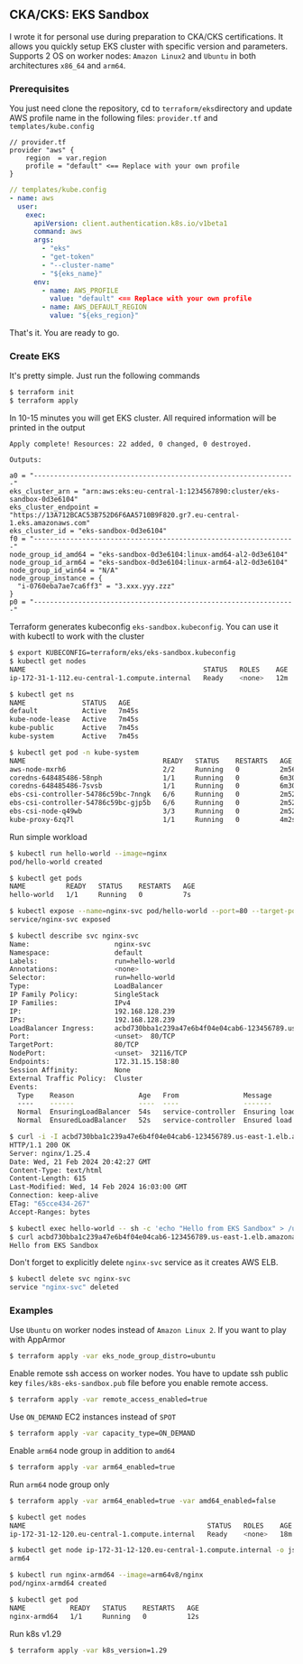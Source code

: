 ## CKA/CKS: EKS Sandbox

I wrote it for personal use during preparation to CKA/CKS certifications. It allows you quickly setup EKS cluster with specific version and parameters. Supports 2 OS on worker nodes: `Amazon Linux2` and `Ubuntu` in both architectures `x86_64` and `arm64`.

### Prerequisites
You just need clone the repository, cd to `terraform/eks`directory and update AWS profile name in the following files: `provider.tf` and `templates/kube.config`
```
// provider.tf
provider "aws" {
    region  = var.region
    profile = "default" <== Replace with your own profile
}
```
```yaml
// templates/kube.config
- name: aws
  user:
    exec:
      apiVersion: client.authentication.k8s.io/v1beta1
      command: aws
      args:
        - "eks"
        - "get-token"
        - "--cluster-name"
        - "${eks_name}"
      env:
        - name: AWS_PROFILE
          value: "default" <== Replace with your own profile
        - name: AWS_DEFAULT_REGION
          value: "${eks_region}"
```
That's it. You are ready to go.

### Create EKS
It's pretty simple. Just run the following commands
```bash
$ terraform init
$ terraform apply
```
In 10-15 minutes you will get EKS cluster. All required information will be printed in the output
```
Apply complete! Resources: 22 added, 0 changed, 0 destroyed.

Outputs:

a0 = "-----------------------------------------------------------------"
eks_cluster_arn = "arn:aws:eks:eu-central-1:1234567890:cluster/eks-sandbox-0d3e6104"
eks_cluster_endpoint = "https://13A712BCAC53B752D6F6AA5710B9F820.gr7.eu-central-1.eks.amazonaws.com"
eks_cluster_id = "eks-sandbox-0d3e6104"
f0 = "-----------------------------------------------------------------"
node_group_id_amd64 = "eks-sandbox-0d3e6104:linux-amd64-al2-0d3e6104"
node_group_id_arm64 = "eks-sandbox-0d3e6104:linux-arm64-al2-0d3e6104"
node_group_id_win64 = "N/A"
node_group_instance = {
  "i-0760eba7ae7ca6ff3" = "3.xxx.yyy.zzz"
}
p0 = "-----------------------------------------------------------------"
```
Terraform generates kubeconfig `eks-sandbox.kubeconfig`. You can use it with kubectl to work with the cluster
```bash
$ export KUBECONFIG=terraform/eks/eks-sandbox.kubeconfig
$ kubectl get nodes
NAME                                            STATUS   ROLES    AGE   VERSION
ip-172-31-1-112.eu-central-1.compute.internal   Ready    <none>   12m   v1.28.5-eks-5e0fdde

$ kubectl get ns
NAME              STATUS   AGE
default           Active   7m45s
kube-node-lease   Active   7m45s
kube-public       Active   7m45s
kube-system       Active   7m45s

$ kubectl get pod -n kube-system
NAME                                  READY   STATUS    RESTARTS   AGE
aws-node-mxrh6                        2/2     Running   0          2m56s
coredns-648485486-58nph               1/1     Running   0          6m30s
coredns-648485486-7svsb               1/1     Running   0          6m30s
ebs-csi-controller-54786c59bc-7nngk   6/6     Running   0          2m52s
ebs-csi-controller-54786c59bc-gjp5b   6/6     Running   0          2m52s
ebs-csi-node-q49wb                    3/3     Running   0          2m52s
kube-proxy-6zq7l                      1/1     Running   0          4m2s
```
Run simple workload
```bash
$ kubectl run hello-world --image=nginx
pod/hello-world created

$ kubectl get pods
NAME          READY   STATUS    RESTARTS   AGE
hello-world   1/1     Running   0          7s

$ kubectl expose --name=nginx-svc pod/hello-world --port=80 --target-port=80 --type=LoadBalancer
service/nginx-svc exposed

$ kubectl describe svc nginx-svc
Name:                     nginx-svc
Namespace:                default
Labels:                   run=hello-world
Annotations:              <none>
Selector:                 run=hello-world
Type:                     LoadBalancer
IP Family Policy:         SingleStack
IP Families:              IPv4
IP:                       192.168.128.239
IPs:                      192.168.128.239
LoadBalancer Ingress:     acbd730bba1c239a47e6b4f04e04cab6-123456789.us-east-1.elb.amazonaws.com
Port:                     <unset>  80/TCP
TargetPort:               80/TCP
NodePort:                 <unset>  32116/TCP
Endpoints:                172.31.15.158:80
Session Affinity:         None
External Traffic Policy:  Cluster
Events:
  Type    Reason                Age   From                Message
  ----    ------                ----  ----                -------
  Normal  EnsuringLoadBalancer  54s   service-controller  Ensuring load balancer
  Normal  EnsuredLoadBalancer   52s   service-controller  Ensured load balancer

$ curl -i -I acbd730bba1c239a47e6b4f04e04cab6-123456789.us-east-1.elb.amazonaws.com
HTTP/1.1 200 OK
Server: nginx/1.25.4
Date: Wed, 21 Feb 2024 20:42:27 GMT
Content-Type: text/html
Content-Length: 615
Last-Modified: Wed, 14 Feb 2024 16:03:00 GMT
Connection: keep-alive
ETag: "65cce434-267"
Accept-Ranges: bytes

$ kubectl exec hello-world -- sh -c 'echo "Hello from EKS Sandbox" > /usr/share/nginx/html/index.html'
$ curl acbd730bba1c239a47e6b4f04e04cab6-123456789.us-east-1.elb.amazonaws.com
Hello from EKS Sandbox
```
Don't forget to explicitly delete `nginx-svc` service as it creates AWS ELB.
```bash
$ kubectl delete svc nginx-svc
service "nginx-svc" deleted
```

### Examples
Use `Ubuntu` on worker nodes instead of `Amazon Linux 2`. If you want to play with AppArmor
```bash
$ terraform apply -var eks_node_group_distro=ubuntu
```
Enable remote ssh access on worker nodes. You have to update ssh public key `files/k8s-eks-sandbox.pub` file before you enable remote access.
```bash
$ terraform apply -var remote_access_enabled=true
```
Use `ON_DEMAND` EC2 instances instead of `SPOT`
```bash
$ terraform apply -var capacity_type=ON_DEMAND
```
Enable `arm64` node group in addition to `amd64`
```bash
$ terraform apply -var arm64_enabled=true
```
Run `arm64` node group only
```bash
$ terraform apply -var arm64_enabled=true -var amd64_enabled=false

$ kubectl get nodes
NAME                                             STATUS   ROLES    AGE   VERSION
ip-172-31-12-120.eu-central-1.compute.internal   Ready    <none>   18m   v1.28.5-eks-5e0fdde

$ kubectl get node ip-172-31-12-120.eu-central-1.compute.internal -o json | jq -r '.metadata.labels."kubernetes.io/arch"'
arm64

$ kubectl run nginx-armd64 --image=arm64v8/nginx
pod/nginx-armd64 created

$ kubectl get pod
NAME           READY   STATUS    RESTARTS   AGE
nginx-armd64   1/1     Running   0          12s
```
Run k8s v1.29
```bash
$ terraform apply -var k8s_version=1.29
```
